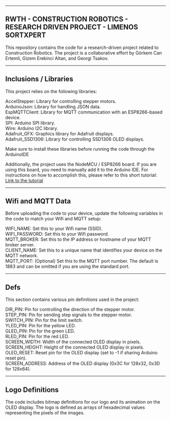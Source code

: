 ---------------------------------------------------------------------------------------------------------------------------------------
RWTH - CONSTRUCTION ROBOTICS - RESEARCH DRIVEN PROJECT - LIMENOS SORTXPERT
---------------------------------------------------------------------------------------------------------------------------------------


This repository contains the code for a research-driven project related to Construction Robotics. The project is a collaborative effort by Görkem Can Ertemli, Gizem Erekinci Altan, and Georgi Tsakov.


---------------------------------------------------------------------------------------------------------------------------------------
Inclusions / Libraries
---------------------------------------------------------------------------------------------------------------------------------------


This project relies on the following libraries:

AccelStepper: Library for controlling stepper motors. \
ArduinoJson: Library for handling JSON data.\
EspMQTTClient: Library for MQTT communication with an ESP8266-based device.\
SPI: Arduino SPI library.\
Wire: Arduino I2C library.\
Adafruit_GFX: Graphics library for Adafruit displays.\
Adafruit_SSD1306: Library for controlling SSD1306 OLED displays.

Make sure to install these libraries before running the code through the ArduinoIDE

Additionally, the project uses the NodeMCU / ESP8266 board. If you are using this board, you need to manually add it to the Arduino IDE. For instructions on how to accomplish this, please refer to this short tutorial: [Link to the tutorial](https://randomnerdtutorials.com/how-to-install-esp8266-board-arduino-ide/)

---------------------------------------------------------------------------------------------------------------------------------------
Wifi and MQTT Data
---------------------------------------------------------------------------------------------------------------------------------------


Before uploading the code to your device, update the following variables in the code to match your Wifi and MQTT setup:

WIFI_NAME: Set this to your Wifi name (SSID).\
WIFI_PASSWORD: Set this to your Wifi password.\
MQTT_BROKER: Set this to the IP address or hostname of your MQTT broker server.\
CLIENT_NAME: Set this to a unique name that identifies your device on the MQTT network.\
MQTT_PORT: (Optional) Set this to the MQTT port number. The default is 1883 and can be omitted if you are using the standard port.


---------------------------------------------------------------------------------------------------------------------------------------
Defs
---------------------------------------------------------------------------------------------------------------------------------------


This section contains various pin definitions used in the project:

DIR_PIN: Pin for controlling the direction of the stepper motor.\
STEP_PIN: Pin for sending step signals to the stepper motor.\
SWITCH_PIN: Pin for the limit switch.\
YLED_PIN: Pin for the yellow LED.\
GLED_PIN: Pin for the green LED.\
RLED_PIN: Pin for the red LED.\
SCREEN_WIDTH: Width of the connected OLED display in pixels.\
SCREEN_HEIGHT: Height of the connected OLED display in pixels.\
OLED_RESET: Reset pin for the OLED display (set to -1 if sharing Arduino reset pin).\
SCREEN_ADDRESS: Address of the OLED display (0x3C for 128x32, 0x3D for 128x64).

---------------------------------------------------------------------------------------------------------------------------------------
Logo Definitions
---------------------------------------------------------------------------------------------------------------------------------------


The code includes bitmap definitions for our logo and its animation on the OLED display. The logo is defined as arrays of hexadecimal values representing the pixels of the images.

